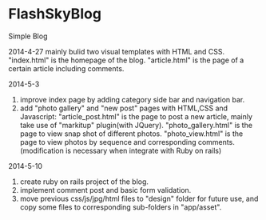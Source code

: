 FlashSkyBlog
============

Simple Blog 

2014-4-27
mainly bulid two visual templates with HTML and CSS.
"index.html" is the homepage of the blog.
"article.html" is the page of a certain article including comments.

2014-5-3
1. improve index page by adding category side bar and navigation bar.
2. add "photo gallery" and "new post" pages with HTML,CSS and Javascript:
  "article_post.html" is the page to post a new article, mainly take use of "markitup" plugin(with JQuery).
  "photo_gallery.html" is the page to view snap shot of different photos.
  "photo_view.html" is the page to view photos by sequence and corresponding comments.(modification is necessary when integrate with Ruby on rails)
  
2014-5-10
1. create ruby on rails project of the blog.
2. implement comment post and basic form validation.
3. move previous css/js/jpg/html files to "design" folder for future use, and copy some files to  corresponding sub-folders in "app/asset". 
